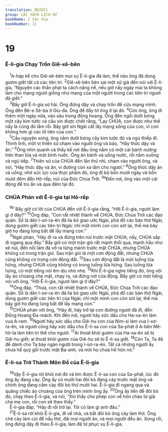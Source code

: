 ```yaml
---
translation: BD2011
group: CÁC SÁCH LỊCH-SỬ
bookName: I Các Vua 
bookNumber: 11
---
```


<div class="title"><h1>19</h1><h3>Ê-li-gia Chạy Trốn Giê-xê-bên</h3></div>
<span class="verse 1vua_19_1"> <sup>1</sup>A-háp kể cho Giê-xê-bên mọi sự Ê-li-gia đã làm, thể nào ông đã dùng gươm giết tất cả các tiên tri. </span>
<span class="verse 1vua_19_2"><sup>2</sup>Giê-xê-bên bèn sai một sứ giả đến nói với Ê-li-gia, “Nguyện các thần phạt ta cách nặng nề, nếu giờ nầy ngày mai ta không làm cho mạng ngươi giống như mạng của một người trong các tiên tri ngươi đã giết.”<br/></span>
<span class="verse 1vua_19_3"> <sup>3</sup>Bấy giờ Ê-li-gia sợ hãi. Ông đứng dậy và chạy trốn để cứu mạng mình. Ông đến Bê-e Sê-ba ở Giu-đa. Ông để đầy tớ ông ở lại đó. </span>
<span class="verse 1vua_19_4"><sup>4</sup>Còn ông, ông đi thêm một ngày nữa, vào sâu trong đồng hoang. Ông đến ngồi dưới bóng một cây kim tước và cầu xin được chết rằng, “Lạy CHÚA, con được như thế nầy là cũng đủ lắm rồi. Bây giờ xin Ngài cất lấy mạng sống của con, vì con không hơn gì các tổ tiên của con.”<br/></span>
<span class="verse 1vua_19_5"> <sup>5</sup>Cầu nguyện xong, ông nằm dưới bóng cây kim tước đó và ngủ thiếp đi. Thình lình, một vị thiên sứ chạm vào người ông và bảo, “Hãy thức dậy và ăn.” </span>
<span class="verse 1vua_19_6"><sup>6</sup>Ông nhìn quanh và thấy kề nơi đầu ông nằm có một cái bánh nướng trên than lửa và một bình nước. Ông ăn bánh và uống nước, rồi nằm xuống và ngủ tiếp. </span>
<span class="verse 1vua_19_7"><sup>7</sup>Thiên sứ của CHÚA đến lần thứ nhì, chạm vào người ông, và nói, “Hãy thức dậy và ăn, vì đường còn xa lắm cho ngươi.” </span>
<span class="verse 1vua_19_8"><sup>8</sup>Ông thức dậy ăn và uống; nhờ sức lực của thực phẩm đó, ông đi bộ bốn mươi ngày và bốn mươi đêm đến Hô-rếp, núi của Ðức Chúa Trời. </span>
<span class="verse 1vua_19_9"><sup>9a</sup>Ðến nơi, ông vào một cái động để trú ẩn và qua đêm tại đó.<br/></span>
<div class="title"><h3>CHÚA Phán với Ê-li-gia tại Hô-rếp</h3></div>
<span class="verse 1vua_19_9"> <sup>9b</sup> Bấy giờ có lời của CHÚA đến với Ê-li-gia rằng, “Hỡi Ê-li-gia, ngươi làm gì ở đây?” </span>
<span class="verse 1vua_19_10"><sup>10</sup>Ông đáp, “Con rất nhiệt thành về CHÚA, Ðức Chúa Trời các đạo quân. Số là dân I-sơ-ra-ên đã lìa bỏ giao ước Ngài, phá đổ các bàn thờ Ngài, dùng gươm giết các tiên tri Ngài; chỉ một mình con còn sót lại, thế mà bây giờ họ đang lùng bắt để lấy mạng con.”<br/></span>
<span class="verse 1vua_19_11"> <sup>11</sup>Ngài phán, “Hãy đi ra và đứng trên núi trước mặt CHÚA; nầy, CHÚA sắp đi ngang qua đây.” Bấy giờ có một trận gió rất mạnh thổi qua, mạnh hầu như xẻ núi, đến nỗi làm đá vỡ ra từng mảnh trước mặt CHÚA, nhưng CHÚA không có trong trận gió. Sau trận gió là một cơn động đất, nhưng CHÚA cũng không có trong cơn động đất. </span>
<span class="verse 1vua_19_12"><sup>12</sup>Sau cơn động đất là một luồng lửa hừng, nhưng CHÚA cũng không có trong luồng lửa hừng. Sau luồng lửa hừng, có một tiếng nói êm dịu nhỏ nhẹ. </span>
<span class="verse 1vua_19_13"><sup>13</sup>Khi Ê-li-gia nghe tiếng đó, ông vội lấy áo choàng che mặt, chạy ra, và đứng nơi cửa động. Bấy giờ có một tiếng nói với ông, “Hỡi Ê-li-gia, ngươi làm gì ở đây?”<br/></span>
<span class="verse 1vua_19_14"> <sup>14</sup>Ông đáp, “Thưa, con rất nhiệt thành về CHÚA, Ðức Chúa Trời các đạo quân. Số là dân I-sơ-ra-ên đã lìa bỏ giao ước Ngài, phá đổ các bàn thờ Ngài, dùng gươm giết các tiên tri của Ngài; chỉ một mình con còn sót lại, thế mà bây giờ họ đang lùng bắt để lấy mạng con.”<br/></span>
<span class="verse 1vua_19_15"> <sup>15</sup>CHÚA phán với ông, “Hãy đi, hãy trở lại con đường ngươi đã đi, đến Ðồng Hoang Ða-mách. Khi đến nơi, ngươi hãy xức dầu cho Ha-xa-ên làm vua A-ram. </span>
<span class="verse 1vua_19_16"><sup>16</sup>Ngươi hãy xức dầu cho Giê-hu con của Nim-si làm vua I-sơ-ra-ên, và ngươi cũng hãy xức dầu cho Ê-li-sa con của Sa-phát ở A-bên Mê-hô-la làm tiên tri thế cho ngươi. </span>
<span class="verse 1vua_19_17"><sup>17</sup>Ai thoát khỏi gươm của Ha-xa-ên sẽ bị Giê-hu giết; ai thoát khỏi gươm của Giê-hu sẽ bị Ê-li-sa giết. </span>
<span class="verse 1vua_19_18"><sup>18</sup>Còn Ta, Ta đã để dành cho Ta bảy ngàn người trong I-sơ-ra-ên. Tất cả những người ấy chưa hề quỳ gối trước mặt Ba-anh, và môi họ chưa hề hôn nó.”<br/></span>
<div class="title"><h3>Ê-li-sa Trở Thành Môn Ðồ của Ê-li-gia</h3></div>
<span class="verse 1vua_19_19"> <sup>19</sup>Vậy Ê-li-gia rời khỏi nơi đó và tìm được Ê-li-sa con của Sa-phát, lúc đó ông ấy đang cày. Ông ấy có mười hai đôi bò đang cày trước mặt ông và chính ông đang cầm cày đôi bò thứ mười hai. Ê-li-gia đi ngang qua và quăng chiếc áo choàng của ông trên mình ông ấy. </span>
<span class="verse 1vua_19_20"><sup>20</sup>Ông ấy liền để đôi bò đó, chạy theo Ê-li-gia, và nói, “Xin thầy cho phép con về hôn chào từ giã cha mẹ con, rồi con sẽ theo thầy.”<br/> Ê-li-gia đáp, “Hãy đi rồi trở lại. Tôi có làm gì anh đâu.”<br/></span>
<span class="verse 1vua_19_21"> <sup>21</sup>Ê-li-sa rời khỏi Ê-li-gia, đi về nhà, và bắt đôi bò ông cày làm thịt. Ông chẻ cày làm củi để nấu thịt, đãi mọi người ăn, và mọi người đều ăn. Xong rồi, ông đứng dậy đi theo Ê-li-gia, làm đệ tử phục vụ Ê-li-gia.<br/></span>
